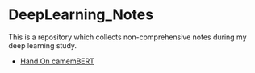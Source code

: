 # DeepLearning_Notes

This is a repository which collects non-comprehensive notes during my deep learning study.

- [Hand On camemBERT](HandsOn_camemBERT_ok.ipynb)